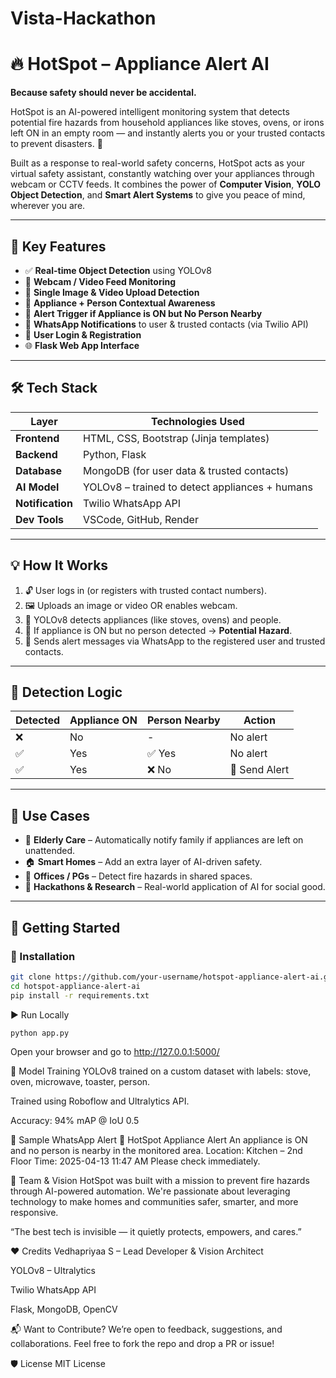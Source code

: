 # Vista-Hackathon
# 🔥 HotSpot – Appliance Alert AI

**Because safety should never be accidental.**

HotSpot is an AI-powered intelligent monitoring system that detects potential fire hazards from household appliances like stoves, ovens, or irons left ON in an empty room — and instantly alerts you or your trusted contacts to prevent disasters. 🚨

Built as a response to real-world safety concerns, HotSpot acts as your virtual safety assistant, constantly watching over your appliances through webcam or CCTV feeds. It combines the power of **Computer Vision**, **YOLO Object Detection**, and **Smart Alert Systems** to give you peace of mind, wherever you are.

---

## 🌟 Key Features

- ✅ **Real-time Object Detection** using YOLOv8
- 🎥 **Webcam / Video Feed Monitoring**
- 📸 **Single Image & Video Upload Detection**
- 🧠 **Appliance + Person Contextual Awareness**
- 🚫 **Alert Trigger if Appliance is ON but No Person Nearby**
- 📱 **WhatsApp Notifications** to user & trusted contacts (via Twilio API)
- 🔐 **User Login & Registration**
- 🌐 **Flask Web App Interface**

---

## 🛠️ Tech Stack

| Layer        | Technologies Used                     |
|--------------|----------------------------------------|
| **Frontend** | HTML, CSS, Bootstrap (Jinja templates) |
| **Backend**  | Python, Flask                          |
| **Database** | MongoDB (for user data & trusted contacts) |
| **AI Model** | YOLOv8 – trained to detect appliances + humans |
| **Notification** | Twilio WhatsApp API                 |
| **Dev Tools**| VSCode, GitHub, Render                 |

---

## 💡 How It Works

1. 🔓 User logs in (or registers with trusted contact numbers).
2. 🖼️ Uploads an image or video OR enables webcam.
3. 🤖 YOLOv8 detects appliances (like stoves, ovens) and people.
4. 🧠 If appliance is ON but no person detected → **Potential Hazard**.
5. 📲 Sends alert messages via WhatsApp to the registered user and trusted contacts.

---

## 🧪 Detection Logic

| Detected | Appliance ON | Person Nearby | Action            |
|----------|--------------|----------------|-------------------|
| ❌       | No           | -              | No alert          |
| ✅       | Yes          | ✅ Yes         | No alert          |
| ✅       | Yes          | ❌ No          | 🚨 Send Alert      |

---

## 🎯 Use Cases

- 👵 **Elderly Care** – Automatically notify family if appliances are left on unattended.
- 🏠 **Smart Homes** – Add an extra layer of AI-driven safety.
- 🏢 **Offices / PGs** – Detect fire hazards in shared spaces.
- 🔬 **Hackathons & Research** – Real-world application of AI for social good.

---

## 🚀 Getting Started

### 🔧 Installation

```bash
git clone https://github.com/your-username/hotspot-appliance-alert-ai.git
cd hotspot-appliance-alert-ai
pip install -r requirements.txt
```
▶️ Run Locally
```bash
python app.py
```

Open your browser and go to http://127.0.0.1:5000/

🧠 Model Training
YOLOv8 trained on a custom dataset with labels: stove, oven, microwave, toaster, person.

Trained using Roboflow and Ultralytics API.

Accuracy: 94% mAP @ IoU 0.5

📲 Sample WhatsApp Alert
🚨 HotSpot Appliance Alert
An appliance is ON and no person is nearby in the monitored area.
Location: Kitchen – 2nd Floor
Time: 2025-04-13 11:47 AM
Please check immediately.

🙌 Team & Vision
HotSpot was built with a mission to prevent fire hazards through AI-powered automation. We're passionate about leveraging technology to make homes and communities safer, smarter, and more responsive.

“The best tech is invisible — it quietly protects, empowers, and cares.”

❤️ Credits
Vedhapriyaa S – Lead Developer & Vision Architect

YOLOv8 – Ultralytics

Twilio WhatsApp API

Flask, MongoDB, OpenCV

📬 Want to Contribute?
We’re open to feedback, suggestions, and collaborations. Feel free to fork the repo and drop a PR or issue!

🛡️ License
MIT License
